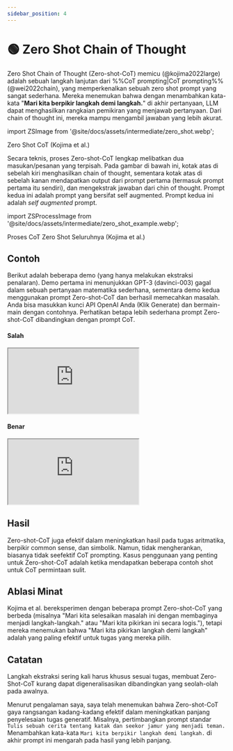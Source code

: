 ```yaml
---
sidebar_position: 4
---
```


# 🟢 Zero Shot Chain of Thought


Zero Shot Chain of Thought (Zero-shot-CoT) memicu (@kojima2022large) adalah sebuah langkah lanjutan dari %%CoT prompting|CoT prompting%% (@wei2022chain), yang memperkenalkan sebuah zero shot prompt yang sangat sederhana. Mereka menemukan bahwa dengan menambahkan kata-kata "**Mari kita berpikir langkah demi langkah.**" di akhir pertanyaan, LLM dapat menghasilkan rangkaian pemikiran yang menjawab pertanyaan. Dari chain of thought ini, mereka mampu mengambil jawaban yang lebih akurat.

import ZSImage from '@site/docs/assets/intermediate/zero_shot.webp';

<div style={{textAlign: 'center'}}>
  <LazyLoadImage src={ZSImage} style={{width: "500px"}} />
</div>

<div style={{textAlign: 'center'}}>
Zero Shot CoT (Kojima et al.)
</div>

Secara teknis, proses Zero-shot-CoT lengkap melibatkan dua masukan/pesanan yang terpisah. Pada gambar di bawah ini, kotak atas di sebelah kiri menghasilkan chain of thought, sementara kotak atas di sebelah kanan mendapatkan output dari prompt pertama (termasuk prompt pertama itu sendiri), dan mengekstrak jawaban dari chin of thought. Prompt kedua ini adalah prompt yang bersifat self augmented. Prompt kedua ini adalah _self augmented_ prompt.

import ZSProcessImage from '@site/docs/assets/intermediate/zero_shot_example.webp';

<div style={{textAlign: 'center'}}>
  <LazyLoadImage src={ZSProcessImage} style={{width: "500px"}} />
</div>

<div style={{textAlign: 'center'}}>
Proses CoT Zero Shot Seluruhnya (Kojima et al.)
</div>

## Contoh

Berikut adalah beberapa demo (yang hanya melakukan ekstraksi penalaran). Demo pertama ini menunjukkan GPT-3 (davinci-003) gagal dalam sebuah pertanyaan matematika sederhana, sementara demo kedua menggunakan prompt Zero-shot-CoT dan berhasil memecahkan masalah. Anda bisa masukkan kunci API OpenAI Anda (Klik Generate) dan bermain-main dengan contohnya. Perhatikan betapa lebih sederhana prompt Zero-shot-CoT dibandingkan dengan prompt CoT.

#### Salah

<iframe
    src="https://embed.learnprompting.org/embed?config=eyJ0b3BQIjoxLCJ0ZW1wZXJhdHVyZSI6MC43LCJtYXhUb2tlbnMiOjI1Niwib3V0cHV0IjoiSm9obiBoYXMgOCBwZWFycy4iLCJwcm9tcHQiOiJJZiBKb2huIGhhcyA1IHBlYXJzLCB0aGVuIGVhdHMgMiwgYW5kIGJ1eXMgNSBtb3JlLCB0aGVuIGdpdmVzIDMgdG8gaGlzIGZyaWVuZCwgaG93IG1hbnkgcGVhcnMgZG9lcyBoZSBoYXZlPyIsIm1vZGVsIjoidGV4dC1kYXZpbmNpLTAwMyJ9"
    style={{width:"100%", height:"500px", border:"0", borderRadius:"4px", overflow:"hidden"}}
    sandbox="allow-forms allow-modals allow-popups allow-presentation allow-same-origin allow-scripts"
></iframe>


#### Benar

<iframe
    src="https://embed.learnprompting.org/embed?config=eyJ0b3BQIjoxLCJ0ZW1wZXJhdHVyZSI6MC43LCJtYXhUb2tlbnMiOjI1Niwib3V0cHV0IjoiSm9obiBzdGFydHMgd2l0aCA1IHBlYXJzLiBIZSBlYXRzIDIgcGVhcnMsIGxlYXZpbmcgaGltIHdpdGggMyBwZWFycy4gSGUgYnV5cyA1IG1vcmUgcGVhcnMsIGdpdmluZyBoaW0gYSB0b3RhbCBvZiA4IHBlYXJzLiBIZSBnaXZlcyAzIHBlYXJzIHRvIGhpcyBmcmllbmQsIGxlYXZpbmcgaGltIHdpdGggb25seSA1IHBlYXJzLiIsInByb21wdCI6IklmIEpvaG4gaGFzIDUgcGVhcnMsIHRoZW4gZWF0cyAyLCBhbmQgYnV5cyA1IG1vcmUsIHRoZW4gZ2l2ZXMgMyB0byBoaXMgZnJpZW5kLCBob3cgbWFueSBwZWFycyBkb2VzIGhlIGhhdmU%2FXG5cbkxldCdzIHRoaW5rIHN0ZXAgYnkgc3RlcC4iLCJtb2RlbCI6InRleHQtZGF2aW5jaS0wMDMifQ%3D%3D"
    style={{width:"100%", height:"500px", border:"0", borderRadius:"4px", overflow:"hidden"}}
    sandbox="allow-forms allow-modals allow-popups allow-presentation allow-same-origin allow-scripts"
></iframe>

## Hasil
Zero-shot-CoT juga efektif dalam meningkatkan hasil pada tugas aritmatika, berpikir common sense, dan simbolik. Namun, tidak mengherankan, biasanya tidak seefektif CoT prompting. Kasus penggunaan yang penting untuk Zero-shot-CoT adalah ketika mendapatkan beberapa contoh shot untuk CoT permintaan sulit.

## Ablasi Minat

Kojima et al. bereksperimen dengan beberapa prompt Zero-shot-CoT yang berbeda (misalnya "Mari kita selesaikan masalah ini dengan membaginya menjadi langkah-langkah." atau "Mari kita pikirkan ini secara logis."), tetapi mereka menemukan bahwa "Mari kita pikirkan langkah demi langkah" adalah yang paling efektif untuk tugas yang mereka pilih.



## Catatan

Langkah ekstraksi sering kali harus khusus sesuai tugas, membuat Zero-Shot-CoT kurang dapat digeneralisasikan dibandingkan yang seolah-olah pada awalnya.

Menurut pengalaman saya, saya telah menemukan bahwa Zero-shot-CoT gaya rangsangan kadang-kadang efektif dalam meningkatkan panjang penyelesaian tugas generatif. Misalnya, pertimbangkan prompt standar `Tulis sebuah cerita tentang katak dan seekor jamur yang menjadi teman.` Menambahkan kata-kata `Mari kita berpikir langkah demi langkah.` di akhir prompt ini mengarah pada hasil yang lebih panjang.

